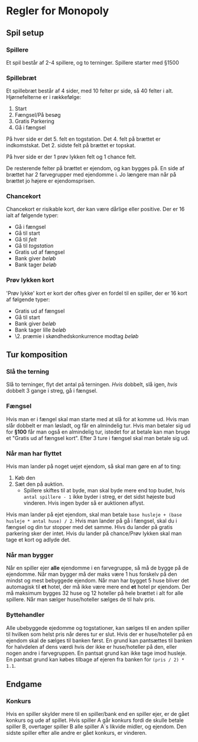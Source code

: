 # Regler for Monopoly
## Spil setup
### Spillere
Et spil består af 2-4 spillere, og to terninger.
Spillere starter med §1500

### Spillebræt
Et spillebræt består af 4 sider, med 10 felter pr side, så 40 felter i alt.
Hjørnefelterne er i rækkefølge:
1. Start
2. Fængsel/På besøg
3. Gratis Parkering
4. Gå i fængsel

På hver side er det 5. felt en togstation.
Det 4. felt på brættet er indkomstskat.
Det 2. sidste felt på brættet er topskat.

På hver side er der 1 prøv lykken felt og 1 chance felt.

De resterende felter på brættet er ejendom, og kan bygges på.
En side af brættet har 2 farvegrupper med ejendomme i. 
Jo længere man når på brættet jo højere er ejendomsprisen.

### Chancekort
Chancekort er risikable kort, der kan være dårlige eller positive. Der er 16 ialt af følgende typer:
* Gå i fængsel
* Gå til start
* Gå til _felt_
* Gå til _togstation_
* Gratis ud af fængsel
* Bank giver _beløb_
* Bank tager _beløb_

### Prøv lykken kort
'Prøv lykke' kort er kort der oftes giver en fordel til en spiller, der er 16 kort af følgende typer:
* Gratis ud af fængsel
* Gå til start
* Bank giver _beløb_
* Bank tager lille _beløb_
* \2. præmie i skøndhedskonkurrence modtag _beløb_

## Tur komposition
### Slå the terning
Slå to terninger, flyt det antal på terningen.
_Hvis_ dobbelt, slå igen, _hvis_ dobbelt 3 gange i streg, gå i fængsel.

### Fængsel
Hvis man er i fængel skal man starte med at slå for at komme ud.
Hvis man slår dobbelt er man løsladt, og får en almindelig tur.
Hvis man betaler sig ud for __§100__ får man også en almindelig tur, istedet for at betale kan man bruge et "Gratis ud af fængsel kort".
Efter 3 ture i fængsel skal man betale sig ud.

### Når man har flyttet
Hvis man lander på noget uejet ejendom, så skal man gøre en af to ting:
1. Køb den
2. Sæt den på auktion.
    * Spillere skiftes til at byde, man skal byde mere end top budet, hvis `antal spillere - 1` ikke byder i streg, er det sidst højeste bud vinderen. Hvis ingen byder så er auktionen aflyst.

Hvis man lander på ejet ejendom, skal man betale `base husleje + (base husleje * antal huse) / 2`.
Hvis man lander på gå i fængsel, skal du i fængsel og din tur stopper med det samme.
Hivs du lander på gratis parkering sker der intet.
Hvis du lander på chance/Prøv lykken skal man tage et kort og adlyde det.

### Når man bygger
Når en spiller ejer __alle__ ejendomme i en farvegruppe, så må de bygge på de ejendomme. 
Når man bygger må der maks være 1 hus forskelv på den mindst og mest bebyggede ejendom.
Når man har bygget 5 huse bliver det automagisk til __et__ hotel, der må ikke være mere end __et__ hotel pr ejendom.
Der må maksimum bygges 32 huse og 12 hoteller på hele brættet i alt for alle spillere.
Når man sælger huse/hoteller sælges de til halv pris.

### Byttehandler
Alle ubebyggede ejedomme og togstationer, kan sælges til en anden spiller til hvilken som helst pris når deres tur er slut.
Hvis der er huse/hoteller på en ejendom skal de sælges til banken først.
En grund kan pantsættes til banken for halvdelen af dens værdi hvis der ikke er huse/hoteller på den, eller nogen andre i farvegruppen.
En pantsat grund kan ikke tage imod husleje. 
En pantsat grund kan købes tilbage af ejeren fra banken for `(pris / 2) * 1.1`.

## Endgame

### Konkurs
Hvis en spiller skylder mere til en spiller/bank end en spiller ejer, er de gået konkurs og ude af spillet.
Hvis spiller A går konkurs fordi de skulle betale spiller B, overtager spiller B alle spiller A´s likvide midler, og ejendom.
Den sidste spiller efter alle andre er gået konkurs, er vinderen.
